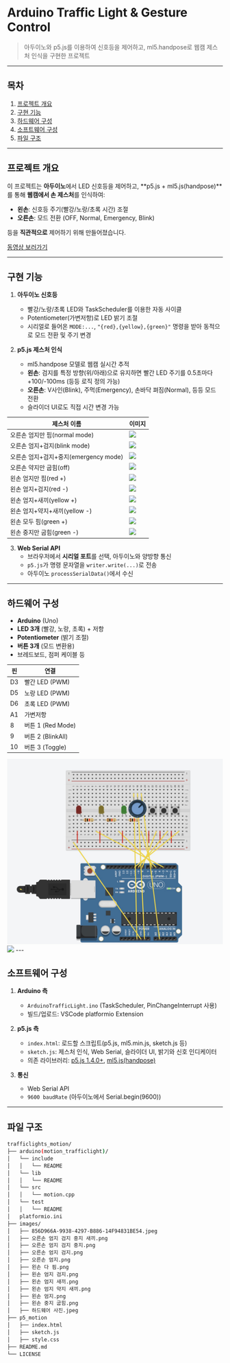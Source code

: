 # Arduino Traffic Light & Gesture Control

> 아두이노와 p5.js를 이용하여 신호등을 제어하고, ml5.handpose로 웹캠 제스처 인식을 구현한 프로젝트

---

## 목차

1. [프로젝트 개요](#프로젝트-개요)
2. [구현 기능](#구현-기능)
3. [하드웨어 구성](#하드웨어-구성)
4. [소프트웨어 구성](#소프트웨어-구성)
5. [파일 구조](#파일-구조)

---

## 프로젝트 개요

이 프로젝트는 **아두이노**에서 LED 신호등을 제어하고, **p5.js + ml5.js(handpose)**를 통해 **웹캠에서 손 제스처**를 인식하여:

- **왼손**: 신호등 주기(빨강/노랑/초록 시간) 조절  
- **오른손**: 모드 전환 (OFF, Normal, Emergency, Blink)

등을 **직관적으로** 제어하기 위해 만들어졌습니다.

[동영상 보러가기](https://www.youtube.com/watch?v=영상ID)


---

## 구현 기능

1. **아두이노 신호등**  
   - 빨강/노랑/초록 LED와 TaskScheduler를 이용한 자동 사이클  
   - Potentiometer(가변저항)로 LED 밝기 조절  
   - 시리얼로 들어온 `MODE:...`, `"{red},{yellow},{green}"` 명령을 받아 동적으로 모드 전환 및 주기 변경

2. **p5.js 제스처 인식**  
   - ml5.handpose 모델로 웹캠 실시간 추적  
   - **왼손**: 검지를 특정 방향(위/아래)으로 유지하면 빨간 LED 주기를 0.5초마다 +100/-100ms (등등 로직 정의 가능)  
   - **오른손**: V사인(Blink), 주먹(Emergency), 손바닥 펴짐(Normal), 등등 모드 전환  
   - 슬라이더 UI로도 직접 시간 변경 가능


| 제스처 이름 | 이미지 |
|-------------|--------|
| 오른손 엄지만 핌(normal mode) | <img src="images/오른손 엄지.png"> |
| 오른손 엄지+검지(blink mode) | <img src="images/오른손 엄지 검지.png"> |
| 오른손 엄지+검지+중지(emergency mode) | <img src="images/오른손 엄지 검지 중지.png"/> |
| 오른손 약지만 굽힘(off) | <img src="images/오른손 엄지 검지 중지 새끼.png"/> |
| 왼손 엄지만 핌(red +) | <img src="images/왼손 엄지.png"/> |
| 왼손 엄지+검지(red -) | <img src="images/왼손 엄지 검지.png"/> |
| 왼손 엄지+새끼(yellow +) | <img src="images/왼손 엄지 새끼.png"/> |
| 왼손 엄지+약지+새끼(yellow -) | <img src="images/왼손 엄지 약지 새끼.png"/> |
| 왼손 모두 핌(green +) | <img src="images/왼손 다 핌.png"/> |
| 왼손 중지만 굽힘(green -) | <img src="images/왼손 중지 굽힘.png"/> |

3. **Web Serial API**  
   - 브라우저에서 **시리얼 포트**를 선택, 아두이노와 양방향 통신  
   - `p5.js`가 명령 문자열을 `writer.write(...)`로 전송  
   - 아두이노 `processSerialData()`에서 수신

---

## 하드웨어 구성

- **Arduino** (Uno)
- **LED 3개** (빨강, 노랑, 초록) + 저항
- **Potentiometer** (밝기 조절)
- **버튼 3개** (모드 변환용)
- 브레드보드, 점퍼 케이블 등

| 핀  | 연결              |
|-----|-------------------|
| D3  | 빨간 LED (PWM)    |
| D5  | 노랑 LED (PWM)    |
| D6  | 초록 LED (PWM)    |
| A1  | 가변저항          |
| 8   | 버튼 1 (Red Mode) |
| 9   | 버튼 2 (BlinkAll) |
| 10  | 버튼 3 (Toggle)   |


<img src="images/856D966A-9938-4297-B886-14F94831BE54.jpeg"/>
<img src="images/하드웨어 사진.jpeg"/>
---

## 소프트웨어 구성

1. **Arduino 측**  
   - `ArduinoTrafficLight.ino` (TaskScheduler, PinChangeInterrupt 사용)  
   - 빌드/업로드: VSCode platformio Extension

2. **p5.js 측**  
   - `index.html`: 로드할 스크립트(p5.js, ml5.min.js, sketch.js 등)  
   - `sketch.js`: 제스처 인식, Web Serial, 슬라이더 UI, 밝기와 신호 인디케이터
   - 의존 라이브러리: [p5.js 1.4.0+](https://p5js.org/), [ml5.js(handpose)](https://learn.ml5js.org/#/reference/handpose)

3. **통신**  
   - Web Serial API  
   - `9600 baudRate` (아두이노에서 Serial.begin(9600))

---

## 파일 구조
   ```bash
   trafficlights_motion/
   ├── arduino(motion_trafficlight)/
   │   └── include
   │   │   └── README
   │   └── lib
   │   │   └── README
   │   └── src
   │   │   └── motion.cpp
   │   └── test
   │   │   └── README
   │   platformio.ini
   ├── images/
   │   ├── 856D966A-9938-4297-B886-14F94831BE54.jpeg
   │   ├── 오른손 엄지 검지 중지 새끼.png
   │   ├── 오른손 엄지 검지 중지.png
   │   ├── 오른손 엄지 검지.png
   │   ├── 오른손 엄지.png
   │   ├── 왼손 다 핌.png
   │   ├── 왼손 엄지 검지.png
   │   ├── 왼손 엄지 새끼.png
   │   ├── 왼손 엄지 약지 새끼.png
   │   ├── 왼손 엄지.png
   │   ├── 왼손 중지 굽힘.png
   │   ├── 하드웨어 사진.jpeg
   ├── p5_motion
   │   ├── index.html
   │   ├── sketch.js
   │   ├── style.css
   ├── README.md
   └── LICENSE

   

